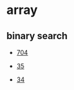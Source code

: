 # array

## binary search

* [704](https://leetcode.com/problems/binary-search/)

* [35](https://leetcode.com/problems/search-insert-position/)

* [34](https://leetcode.com/problems/find-first-and-last-position-of-element-in-sorted-array/)


